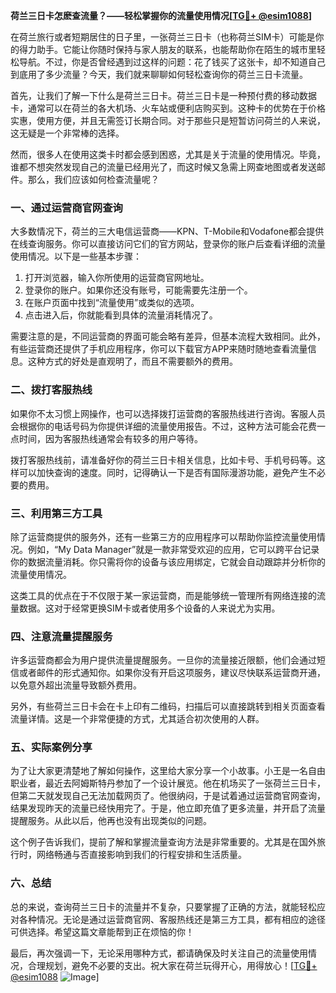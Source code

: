 **荷兰三日卡怎麽查流量？——轻松掌握你的流量使用情况[[TG💪+ @esim1088](https://t.me/s/esim1088)]**

在荷兰旅行或者短期居住的日子里，一张荷兰三日卡（也称荷兰SIM卡）可能是你的得力助手。它能让你随时保持与家人朋友的联系，也能帮助你在陌生的城市里轻松导航。不过，你是否曾经遇到过这样的问题：花了钱买了这张卡，却不知道自己到底用了多少流量？今天，我们就来聊聊如何轻松查询你的荷兰三日卡流量。

首先，让我们了解一下什么是荷兰三日卡。荷兰三日卡是一种预付费的移动数据卡，通常可以在荷兰的各大机场、火车站或便利店购买到。这种卡的优势在于价格实惠，使用方便，并且无需签订长期合同。对于那些只是短暂访问荷兰的人来说，这无疑是一个非常棒的选择。

然而，很多人在使用这类卡时都会感到困惑，尤其是关于流量的使用情况。毕竟，谁都不想突然发现自己的流量已经用光了，而这时候又急需上网查地图或者发送邮件。那么，我们应该如何检查流量呢？

### **一、通过运营商官网查询**

大多数情况下，荷兰的三大电信运营商——KPN、T-Mobile和Vodafone都会提供在线查询服务。你可以直接访问它们的官方网站，登录你的账户后查看详细的流量使用情况。以下是一些基本步骤：

1. 打开浏览器，输入你所使用的运营商官网地址。
2. 登录你的账户。如果你还没有账号，可能需要先注册一个。
3. 在账户页面中找到“流量使用”或类似的选项。
4. 点击进入后，你就能看到具体的流量消耗情况了。

需要注意的是，不同运营商的界面可能会略有差异，但基本流程大致相同。此外，有些运营商还提供了手机应用程序，你可以下载官方APP来随时随地查看流量信息。这种方式的好处是直观明了，而且不需要额外的费用。

### **二、拨打客服热线**

如果你不太习惯上网操作，也可以选择拨打运营商的客服热线进行咨询。客服人员会根据你的电话号码为你提供详细的流量使用报告。不过，这种方法可能会花费一点时间，因为客服热线通常会有较多的用户等待。

拨打客服热线前，请准备好你的荷兰三日卡相关信息，比如卡号、手机号码等。这样可以加快查询的速度。同时，记得确认一下是否有国际漫游功能，避免产生不必要的费用。

### **三、利用第三方工具**

除了运营商提供的服务外，还有一些第三方的应用程序可以帮助你监控流量使用情况。例如，“My Data Manager”就是一款非常受欢迎的应用，它可以跨平台记录你的数据流量消耗。你只需将你的设备与该应用绑定，它就会自动跟踪并分析你的流量使用情况。

这类工具的优点在于不仅限于某一家运营商，而是能够统一管理所有网络连接的流量数据。这对于经常更换SIM卡或者使用多个设备的人来说尤为实用。

### **四、注意流量提醒服务**

许多运营商都会为用户提供流量提醒服务。一旦你的流量接近限额，他们会通过短信或者邮件的形式通知你。如果你没有开启这项服务，建议尽快联系运营商开通，以免意外超出流量导致额外费用。

另外，有些荷兰三日卡会在卡上印有二维码，扫描后可以直接跳转到相关页面查看流量详情。这是一个非常便捷的方式，尤其适合初次使用的人群。

### **五、实际案例分享**

为了让大家更清楚地了解如何操作，这里给大家分享一个小故事。小王是一名自由职业者，最近去阿姆斯特丹参加了一个设计展览。他在机场买了一张荷兰三日卡，但第二天就发现自己无法加载网页了。他很纳闷，于是试着通过运营商官网查询，结果发现昨天的流量已经快用完了。于是，他立即充值了更多流量，并开启了流量提醒服务。从此以后，他再也没有出现类似的问题。

这个例子告诉我们，提前了解和掌握流量查询方法是非常重要的。尤其是在国外旅行时，网络畅通与否直接影响到我们的行程安排和生活质量。

### **六、总结**

总的来说，查询荷兰三日卡的流量并不复杂，只要掌握了正确的方法，就能轻松应对各种情况。无论是通过运营商官网、客服热线还是第三方工具，都有相应的途径可供选择。希望这篇文章能帮到正在烦恼的你！

最后，再次强调一下，无论采用哪种方式，都请确保及时关注自己的流量使用情况，合理规划，避免不必要的支出。祝大家在荷兰玩得开心，用得放心！[[TG💪+ @esim1088](https://t.me/s/esim1088) ![Image](https://i.postimg.cc/4NQfJmqS/Snipaste-2025-05-13-00-14-12.png)]